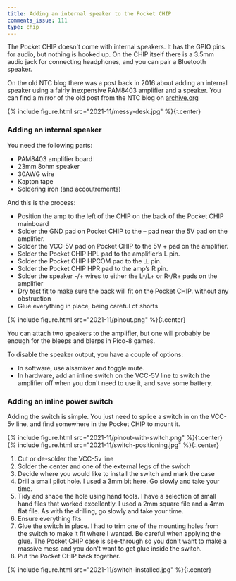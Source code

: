 ```yaml
---
title: Adding an internal speaker to the Pocket CHIP
comments_issue: 111
type: chip
---
```


The Pocket CHIP doesn't come with internal speakers. It has the GPIO pins for audio, but nothing is hooked up. On the CHIP itself there is a 3.5mm audio jack for connecting headphones, and you can pair a Bluetooth speaker.

On the old NTC blog there was a post back in 2016 about adding an internal speaker using a fairly inexpensive PAM8403 amplifier and a speaker. You can find a mirror of the old post from the NTC blog on [archive.org](http://web.archive.org/web/2016/http://blog.nextthing.co/add-a-speaker-to-pocketc-h-i-p-in-less-than-20-minutes/)
<!-- more -->
{% include figure.html src="2021-11/messy-desk.jpg" %}{:.center}

### Adding an internal speaker

You need the following parts:

- PAM8403 amplifier board
- 23mm 8ohm speaker
- 30AWG wire
- Kapton tape
- Soldering iron (and accoutrements)

And this is the process:

- Position the amp to the left of the CHIP on the back of the Pocket CHIP mainboard
- Solder the GND pad on Pocket CHIP to the – pad near the 5V pad on the amplifier.
- Solder the VCC-5V pad on Pocket CHIP to the 5V + pad on the amplifier.
- Solder the Pocket CHIP HPL pad to the amplifier’s L pin.
- Solder the Pocket CHIP HPCOM pad to the ⊥ pin.
- Solder the Pocket CHIP HPR pad to the amp’s R pin.
- Solder the speaker -/+ wires to either the L-/L+ or R-/R+ pads on the amplifier
- Dry test fit to make sure the back will fit on the Pocket CHIP. without any obstruction
- Glue everything in place, being careful of shorts

{% include figure.html src="2021-11/pinout.png" %}{:.center}

You can attach two speakers to the amplifier, but one will probably be enough for the bleeps and blerps in Pico-8 games.

To disable the speaker output, you have a couple of options:

- In software, use alsamixer and toggle mute.
- In hardware, add an inline switch on the VCC-5V line to switch the amplifier off when you don't need to use it, and save some battery.

### Adding an inline power switch

Adding the switch is simple. You just need to splice a switch in on the VCC-5v line, and find somewhere in the Pocket CHIP to mount it.

{% include figure.html src="2021-11/pinout-with-switch.png" %}{:.center}
{% include figure.html src="2021-11/switch-positioning.jpg" %}{:.center}

1. Cut or de-solder the VCC-5v line
2. Solder the center and one of the external legs of the switch
3. Decide where you would like to install the switch and mark the case
4. Drill a small pilot hole. I used a 3mm bit here. Go slowly and take your time.
5. Tidy and shape the hole using hand tools. I have a selection of small hand files that worked excellently. I used a 2mm square file and a 4mm flat file. As with the drilling, go slowly and take your time.
6. Ensure everything fits
7. Glue the switch in place. I had to trim one of the mounting holes from the switch to make it fit where I wanted. Be careful when applying the glue. The Pocket CHIP case is see-through so you don't want to make a massive mess and you don't want to get glue inside the switch.
8. Put the Pocket CHIP back together.

{% include figure.html src="2021-11/switch-installed.jpg" %}{:.center}
